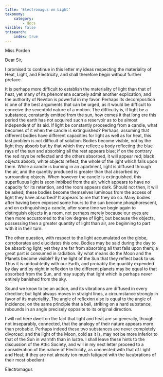 ```yaml
---
title: 'Electromagus on Light'
taxonomy:
    category:
        - docs
visible: false
tntsearch:
    index: true
---
```


<div class="author">Miss Porden</div>

Dear Sir,  

I promised to continue in this letter my ideas respecting the materiality of Heat, Light, and Electricity, and shall therefore begin without further preface.

It is perhaps more difficult to establish the materiality of light than that of heat, yet many of its phenomena scarcely admit another explication, and the authority of Newton is powerful in my favor. Perhaps its decomposition is one of the best arguments that can be urged, as it would be difficult to conceive the sevenfold nature of a motion. The difficulty is, if light be a substance, constantly emitted from the sun, how comes it that long ere this period the earth has not acquired such a reservoir as to be almost independent of its aid. If light be constantly proceeding from a candle, what becomes of it when the candle is extinguished? Perhaps, assuming that different bodies have different capacities for light as well as for heat, this last problem is not difficult of solution. Bodies become visible, not by the light they absorb but by that which they reflect: a body reflecting the blue rays of the sun and absorbing all the rest appears blue; if on the contrary the red rays be reflected and the others absorbed, it will appear red; black objects absorb, white objects reflect, the whole of the light which falls upon them. While a candle is burning in an apartment, light is diffused through the air, and the quantity produced is greater than that absorbed by surrounding objects. When however the candle is extinguished, this superfluous light is soon imbibed from the air, which appears to have no capacity for its retention, and the room appears dark. Should not then, it will be asked, these bodies become themselves luminous from the access of light they have absorbed? It appears to me that they do so. Many bodies after having been exposed some hours to the sun become phosphorescent, and on extinguishing a candle, after some time we begin again to distinguish objects in a room, not perhaps merely because our eyes are then more accustomed to the low degree of light, but because the objects, possessing then a greater quantity of light than air, are beginning to part with it in their turn.  

The other question, with respect to the light accumulated on the globe, corroborates and elucidates this one. Bodies may be said during the day to be absorbing light; yet they are far from absorbing all that falls upon them; a great part is consumed in radiation. By what means do the Moon and the Planets become visible? By the light of the Sun that they reflect back to us. Thus it is undoubtedly with our Earth, and probably the quantity expended by day and by night in reflexion to the different planets may be equal to that absorbed from the Sun, and may supply that light which is perhaps never entirely banished from the sky.

Sound we know to be an action, and its vibrations are diffused in every direction; but light always moves in straight lines, a circumstance strongly in favor of its materiality. The angle of reflexion also is equal to the angle of incidence; on the same principle that a ball, striking on a hard substance, rebounds in an angle precisely opposite to its original direction.

I will not here dwell on the fact that light and heat are so generally, though not inseparably, connected, that the analogy of their nature appears more than probable. Perhaps indeed these two substances are never completely divorced; and the light of the Moon, cold as it is, may not be more inferior to that of the Sun in warmth than in lustre. I shall leave these hints to the discussion of the Attic Society, and will in my next letter proceed to a consideration of the nature of Electricity, as connected with that of Light and Heat; if they are not already too much fatigued with the lucubrations of their most obedient

Electromagus